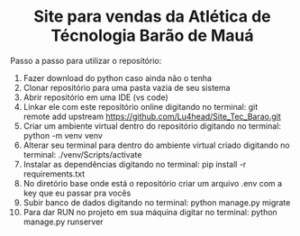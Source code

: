 <h1 align="center"> Site para vendas da Atlética de Técnologia Barão de Mauá </h1>

Passo a passo para utilizar o repositório:

1. Fazer download do python caso ainda não o tenha
2. Clonar repositório para uma pasta vazia de seu sistema
3. Abrir repositório em uma IDE (vs code)
4. Linkar ele com este repositório online digitando no terminal: git remote add upstream https://github.com/Lu4head/Site_Tec_Barao.git 
5. Criar um ambiente virtual dentro do repositório digitando no terminal: python -m venv venv
6. Alterar seu terminal para dentro do ambiente virtual criado digitando no terminal: ./venv/Scripts/activate
7. Instalar as dependências digitando no terminal: pip install -r requirements.txt
8. No diretório base onde está o repositório criar um arquivo .env com a key que eu passar pra vocês
9. Subir banco de dados digitando no terminal: python manage.py migrate
10. Para dar RUN no projeto em sua máquina digitar no terminal: python manage.py runserver

